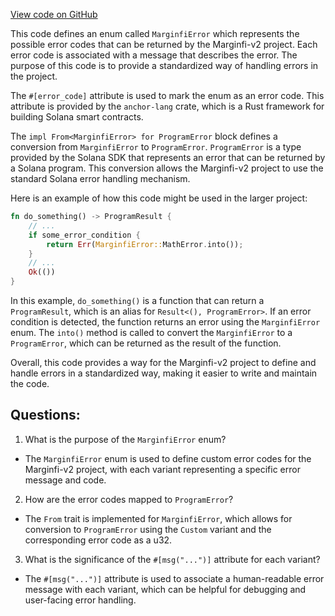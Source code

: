 [View code on GitHub](https://github.com/mrgnlabs/marginfi-v2/src/errors.rs)

This code defines an enum called `MarginfiError` which represents the possible error codes that can be returned by the Marginfi-v2 project. Each error code is associated with a message that describes the error. The purpose of this code is to provide a standardized way of handling errors in the project. 

The `#[error_code]` attribute is used to mark the enum as an error code. This attribute is provided by the `anchor-lang` crate, which is a Rust framework for building Solana smart contracts. 

The `impl From<MarginfiError> for ProgramError` block defines a conversion from `MarginfiError` to `ProgramError`. `ProgramError` is a type provided by the Solana SDK that represents an error that can be returned by a Solana program. This conversion allows the Marginfi-v2 project to use the standard Solana error handling mechanism. 

Here is an example of how this code might be used in the larger project:

```rust
fn do_something() -> ProgramResult {
    // ...
    if some_error_condition {
        return Err(MarginfiError::MathError.into());
    }
    // ...
    Ok(())
}
```

In this example, `do_something()` is a function that can return a `ProgramResult`, which is an alias for `Result<(), ProgramError>`. If an error condition is detected, the function returns an error using the `MarginfiError` enum. The `into()` method is called to convert the `MarginfiError` to a `ProgramError`, which can be returned as the result of the function. 

Overall, this code provides a way for the Marginfi-v2 project to define and handle errors in a standardized way, making it easier to write and maintain the code.
## Questions: 
 1. What is the purpose of the `MarginfiError` enum?
- The `MarginfiError` enum is used to define custom error codes for the Marginfi-v2 project, with each variant representing a specific error message and code.

2. How are the error codes mapped to `ProgramError`?
- The `From` trait is implemented for `MarginfiError`, which allows for conversion to `ProgramError` using the `Custom` variant and the corresponding error code as a u32.

3. What is the significance of the `#[msg("...")]` attribute for each variant?
- The `#[msg("...")]` attribute is used to associate a human-readable error message with each variant, which can be helpful for debugging and user-facing error handling.
